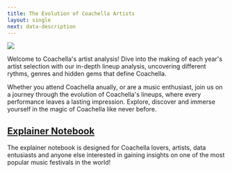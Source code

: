```yaml
---
title: The Evolution of Coachella Artists
layout: single
next: data-description
---
```


![](/images/intro_image.png)

Welcome to Coachella's artist analysis! Dive into the making of each year's artist selection with our in-depth lineup analysis, uncovering different rythms, genres and hidden gems that define Coachella. 

Whether you attend Coachella anually, or are a music enthusiast, join us on a journey through the evolution of Coachella's lineups, where every performance leaves a lasting impression. Explore, discover and immerse yourself in the magic of Coachella like never before. 

## [Explainer Notebook](https://nbviewer.org/github/lwhitlock8/css-spotify-project/blob/main/explainer.ipynb)

The explainer notebook is designed for Coachella lovers, artists, data entusiasts and anyone else interested in gaining insights on one of the most popular music festivals in the world!